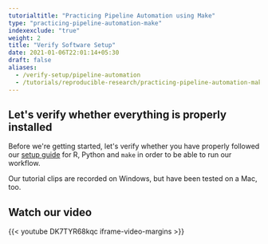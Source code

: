 ```yaml
---
tutorialtitle: "Practicing Pipeline Automation using Make"
type: "practicing-pipeline-automation-make"
indexexclude: "true"
weight: 2
title: "Verify Software Setup"
date: 2021-01-06T22:01:14+05:30
draft: false
aliases:
  - /verify-setup/pipeline-automation
  - /tutorials/reproducible-research/practicing-pipeline-automation-make/verify
---
```


## Let's verify whether everything is properly installed

Before we're getting started, let's verify whether you have properly followed our [setup guide](/building-blocks/configure-your-computer/) for R, Python and `make` in order to be able to run our workflow.

Our tutorial clips are recorded on Windows, but have been tested on a Mac, too.

## Watch our video

{{< youtube DK7TYR68kqc iframe-video-margins >}}
